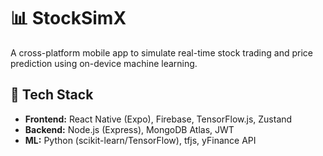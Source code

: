 # 📊 StockSimX

A cross-platform mobile app to simulate real-time stock trading and price prediction using on-device machine learning.

## 🔧 Tech Stack

- **Frontend:** React Native (Expo), Firebase, TensorFlow.js, Zustand
- **Backend:** Node.js (Express), MongoDB Atlas, JWT
- **ML:** Python (scikit-learn/TensorFlow), tfjs, yFinance API
